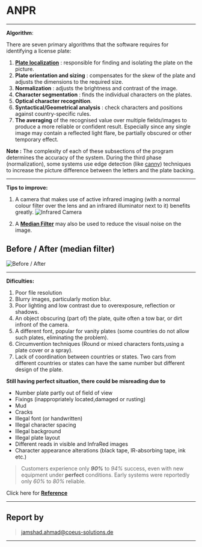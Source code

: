 ANPR
====
----------


**Algorithm**:

There are seven primary algorithms that the software requires for identifying a license plate:

 1. **[Plate localization](http://upload.wikimedia.org/wikipedia/commons/1/1a/LPR_Process.JPG)** : responsible for finding and isolating the plate on the picture.
 2. **Plate orientation and sizing** : compensates for the skew of the plate and adjusts the dimensions to the required size.
 3. **Normalization** : adjusts the brightness and contrast of the image.
 4. **Character segmentation** : finds the individual characters on the
    plates.
 5. **Optical character recognition**.
 6. **Syntactical/Geometrical analysis** : check characters and positions
    against country-specific rules.
 7. **The averaging** of the recognised value over multiple fields/images to produce a more reliable or confident result. Especially since any
    single image may contain a reflected light flare, be partially
    obscured or other temporary effect.

**Note :** The complexity of each of these subsections of the program determines the accuracy of the system. During the third phase (normalization), some systems use edge detection (like [canny](http://en.wikipedia.org/wiki/Canny_edge_detector)) techniques to increase the picture difference between the letters and the plate backing. 


----------


**Tips to improve:**
1) A camera that makes use of active infrared imaging (with a normal colour filter over the lens and an infrared illuminator next to it) benefits greatly.
![Infrared Camera](http://s4.postimg.org/l8lz6eizh/infrared_cameras.jpg)

2) A [**Median Filter**](http://en.wikipedia.org/wiki/Median_filter) may also be used to reduce the visual noise on the image.

Before / After (median filter)
--------------
![Before / After](http://upload.wikimedia.org/wikipedia/commons/1/1d/Medianfilterp.png)

----------


**Dificulties:**
1. Poor file resolution
2. Blurry images, particularly motion blur.
3. Poor lighting and low contrast due to overexposure, reflection or shadows.
4. An object obscuring (part of) the plate, quite often a tow bar, or dirt infront of the camera.
5. A different font, popular for vanity plates (some countries do not allow such plates, eliminating the problem).
6. Circumvention techniques (Round or mixed characters fonts,using a plate cover or a spray).
7. Lack of coordination between countries or states. Two cars from different countries or states can have the same number but different design of the plate.


**Still having perfect situation, there could be misreading due to** 

- Number plate partly out of field of view 
- Fixings (inappropriately located,damaged or rusting) 
- Mud 
- Cracks 
- Illegal font (or handwritten)
- Illegal character spacing 
- Illegal background 
- Illegal plate layout 
- Different reads in visible and InfraRed images 
- Character appearance alterations (black tape, IR-absorbing tape, ink etc.)

> Customers experience only ***90%*** to *94%* success, even with new equipment under **perfect** conditions. Early systems were reportedly only *60%* to *80%* reliable.

Click here for [__Reference__](http://en.wikipedia.org/wiki/Automatic_number_plate_recognition#Accuracy_and_measurement_of_ANPR_system_performance)


----------

Report by
---------

> jamshad.ahmad@coeus-solutions.de


----------


